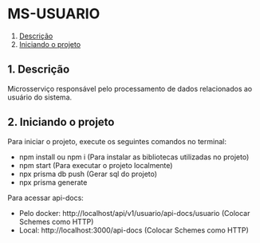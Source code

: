 # MS-USUARIO

1. [Descrição](#1-Descrição)
2. [Iniciando o projeto](#2-Iniciando-o-projeto)

## 1. Descrição
Microsserviço responsável pelo processamento de dados relacionados ao usuário do sistema.

## 2. Iniciando o projeto
Para iniciar o projeto, execute os seguintes comandos no terminal:
- npm install ou npm i (Para instalar as bibliotecas utilizadas no projeto)
- npm start (Para executar o projeto localmente)
- npx prisma db push (Gerar sql do projeto)
- npx prisma generate

Para acessar api-docs:
- Pelo docker: http://localhost/api/v1/usuario/api-docs/usuario (Colocar Schemes como HTTP)
- Local: http://localhost:3000/api-docs (Colocar Schemes como HTTP)